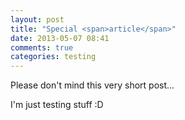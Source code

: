 ```yaml
---
layout: post
title: "Special <span>article</span>"
date: 2013-05-07 08:41
comments: true
categories: testing
---
```

Please don't mind this very short post...

I'm just testing stuff :D
